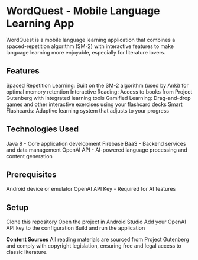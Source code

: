 <h1> WordQuest - Mobile Language Learning App </h1>  
WordQuest is a mobile language learning application that combines a spaced-repetition algorithm (SM-2) with interactive features to make language learning more enjoyable, especially for literature lovers.

<h2> Features </h2>

Spaced Repetition Learning: Built on the SM-2 algorithm (used by Anki) for optimal memory retention
Interactive Reading: Access to books from Project Gutenberg with integrated learning tools
Gamified Learning: Drag-and-drop games and other interactive exercises using your flashcard decks
Smart Flashcards: Adaptive learning system that adjusts to your progress

<h2> Technologies Used </h2>

Java 8 - Core application development
Firebase BaaS - Backend services and data management
OpenAI API - AI-powered language processing and content generation

<h2> Prerequisites </h2>

Android device or emulator
OpenAI API Key - Required for AI features 

<h2> Setup </h2>

Clone this repository
Open the project in Android Studio
Add your OpenAI API key to the configuration
Build and run the application

 
**Content Sources**
All reading materials are sourced from Project Gutenberg and comply with copyright legislation, ensuring free and legal access to classic literature.
